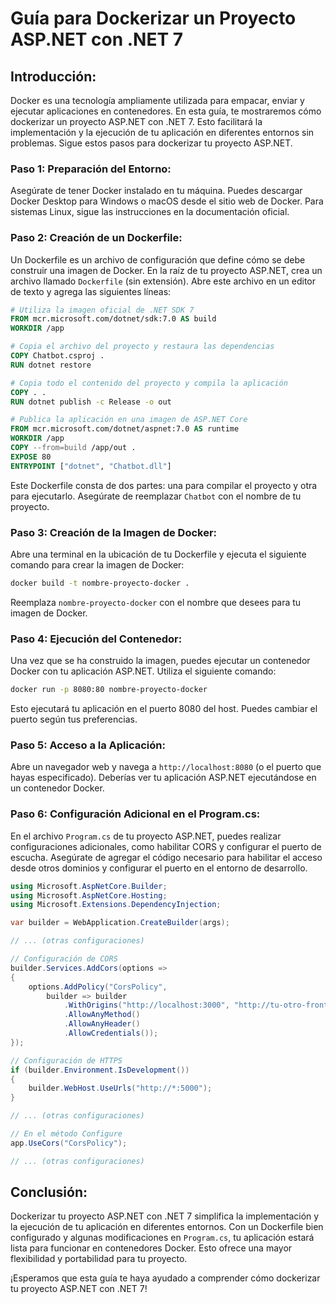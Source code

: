 
# Guía para Dockerizar un Proyecto ASP.NET con .NET 7

## **Introducción:**

Docker es una tecnología ampliamente utilizada para empacar, enviar y ejecutar aplicaciones en contenedores. En esta guía, te mostraremos cómo dockerizar un proyecto ASP.NET con .NET 7. Esto facilitará la implementación y la ejecución de tu aplicación en diferentes entornos sin problemas. Sigue estos pasos para dockerizar tu proyecto ASP.NET.

### **Paso 1: Preparación del Entorno:**

Asegúrate de tener Docker instalado en tu máquina. Puedes descargar Docker Desktop para Windows o macOS desde el sitio web de Docker. Para sistemas Linux, sigue las instrucciones en la documentación oficial.

### **Paso 2: Creación de un Dockerfile:**

Un Dockerfile es un archivo de configuración que define cómo se debe construir una imagen de Docker. En la raíz de tu proyecto ASP.NET, crea un archivo llamado `Dockerfile` (sin extensión). Abre este archivo en un editor de texto y agrega las siguientes líneas:

```Dockerfile
# Utiliza la imagen oficial de .NET SDK 7
FROM mcr.microsoft.com/dotnet/sdk:7.0 AS build
WORKDIR /app

# Copia el archivo del proyecto y restaura las dependencias
COPY Chatbot.csproj .
RUN dotnet restore

# Copia todo el contenido del proyecto y compila la aplicación
COPY . .
RUN dotnet publish -c Release -o out

# Publica la aplicación en una imagen de ASP.NET Core
FROM mcr.microsoft.com/dotnet/aspnet:7.0 AS runtime
WORKDIR /app
COPY --from=build /app/out .
EXPOSE 80
ENTRYPOINT ["dotnet", "Chatbot.dll"]
```

Este Dockerfile consta de dos partes: una para compilar el proyecto y otra para ejecutarlo. Asegúrate de reemplazar `Chatbot` con el nombre de tu proyecto.

### **Paso 3: Creación de la Imagen de Docker:**

Abre una terminal en la ubicación de tu Dockerfile y ejecuta el siguiente comando para crear la imagen de Docker:

```bash
docker build -t nombre-proyecto-docker .
```

Reemplaza `nombre-proyecto-docker` con el nombre que desees para tu imagen de Docker.

### **Paso 4: Ejecución del Contenedor:**

Una vez que se ha construido la imagen, puedes ejecutar un contenedor Docker con tu aplicación ASP.NET. Utiliza el siguiente comando:

```bash
docker run -p 8080:80 nombre-proyecto-docker
```

Esto ejecutará tu aplicación en el puerto 8080 del host. Puedes cambiar el puerto según tus preferencias.

### **Paso 5: Acceso a la Aplicación:**

Abre un navegador web y navega a `http://localhost:8080` (o el puerto que hayas especificado). Deberías ver tu aplicación ASP.NET ejecutándose en un contenedor Docker.

### **Paso 6: Configuración Adicional en el Program.cs:**

En el archivo `Program.cs` de tu proyecto ASP.NET, puedes realizar configuraciones adicionales, como habilitar CORS y configurar el puerto de escucha. Asegúrate de agregar el código necesario para habilitar el acceso desde otros dominios y configurar el puerto en el entorno de desarrollo.

```csharp
using Microsoft.AspNetCore.Builder;
using Microsoft.AspNetCore.Hosting;
using Microsoft.Extensions.DependencyInjection;

var builder = WebApplication.CreateBuilder(args);

// ... (otras configuraciones)

// Configuración de CORS
builder.Services.AddCors(options =>
{
    options.AddPolicy("CorsPolicy",
        builder => builder
            .WithOrigins("http://localhost:3000", "http://tu-otro-frontend.com")
            .AllowAnyMethod()
            .AllowAnyHeader()
            .AllowCredentials());
});

// Configuración de HTTPS
if (builder.Environment.IsDevelopment())
{
    builder.WebHost.UseUrls("http://*:5000");
}

// ... (otras configuraciones)

// En el método Configure
app.UseCors("CorsPolicy");

// ... (otras configuraciones)
```

## **Conclusión:**

Dockerizar tu proyecto ASP.NET con .NET 7 simplifica la implementación y la ejecución de tu aplicación en diferentes entornos. Con un Dockerfile bien configurado y algunas modificaciones en `Program.cs`, tu aplicación estará lista para funcionar en contenedores Docker. Esto ofrece una mayor flexibilidad y portabilidad para tu proyecto.

¡Esperamos que esta guía te haya ayudado a comprender cómo dockerizar tu proyecto ASP.NET con .NET 7!